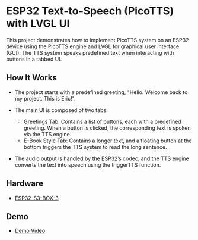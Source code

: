 # ESP32 Text-to-Speech (PicoTTS) with LVGL UI

This project demonstrates how to implement PicoTTS system on an ESP32 device using the PicoTTS engine and LVGL for graphical user interface (GUI). The TTS system speaks predefined text when interacting with buttons in a tabbed UI. 


## How It Works

* The project starts with a predefined greeting, "Hello. Welcome back to my project. This is Eric!".

* The main UI is composed of two tabs:
    * Greetings Tab: Contains a list of buttons, each with a predefined greeting. When a button is clicked, the corresponding text is spoken via the TTS engine.
    * E-Book Style Tab: Contains a longer text, and a floating button at the bottom triggers the TTS system to read the long sentence.
* The audio output is handled by the ESP32’s codec, and the TTS engine converts the text into speech using the triggerTTS function.

## Hardware 

* [ESP32-S3-BOX-3](https://github.com/espressif/esp-box)

## Demo

* [Demo Video](https://youtu.be/feHGNeRQMss)
